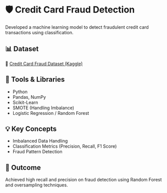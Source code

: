# 🛡️ Credit Card Fraud Detection

Developed a machine learning model to detect fraudulent credit card transactions using classification.

## 📊 Dataset
🔗 [Credit Card Fraud Dataset (Kaggle)](https://www.kaggle.com/datasets/mlg-ulb/creditcardfraud)

## 🔧 Tools & Libraries
- Python
- Pandas, NumPy
- Scikit-Learn
- SMOTE (Handling Imbalance)
- Logistic Regression / Random Forest

## 💡 Key Concepts
- Imbalanced Data Handling
- Classification Metrics (Precision, Recall, F1 Score)
- Fraud Pattern Detection

## 🧠 Outcome
Achieved high recall and precision on fraud detection using Random Forest and oversampling techniques.
